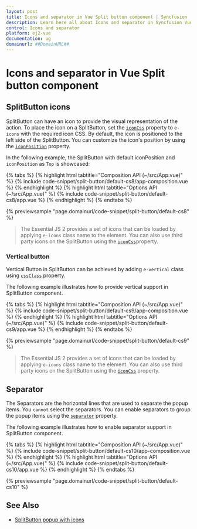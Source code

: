 ```yaml
---
layout: post
title: Icons and separator in Vue Split button component | Syncfusion
description: Learn here all about Icons and separator in Syncfusion Vue Split button component of Syncfusion Essential JS 2 and more.
control: Icons and separator 
platform: ej2-vue
documentation: ug
domainurl: ##DomainURL##
---
```


# Icons and separator in Vue Split button component

## SplitButton icons

SplitButton can have an icon to provide the visual representation of the action. To place the icon on a SplitButton, set the [`iconCss`](https://ej2.syncfusion.com/vue/documentation/api/split-button/#iconcss) property to `e-icons` with the required icon CSS. By default, the icon is positioned to the left side of the SplitButton. You can customize the icon's position by using the [`iconPosition`](https://ej2.syncfusion.com/vue/documentation/api/split-button/#iconposition) property.

In the following example, the SplitButton with default iconPosition and `iconPosition` as `Top` is showcased:

{% tabs %}
{% highlight html tabtitle="Composition API (~/src/App.vue)" %}
{% include code-snippet/split-button/default-cs8/app-composition.vue %}
{% endhighlight %}
{% highlight html tabtitle="Options API (~/src/App.vue)" %}
{% include code-snippet/split-button/default-cs8/app.vue %}
{% endhighlight %}
{% endtabs %}
        
{% previewsample "page.domainurl/code-snippet/split-button/default-cs8" %}

> The Essential JS 2 provides a set of icons that can be loaded by applying `e-icons` class name to the element. You can also use third party icons on the SplitButton using the [`iconCss`](https://ej2.syncfusion.com/vue/documentation/api/split-button/#iconcss)property.

### Vertical button

Vertical Button in SplitButton can be achieved by adding `e-vertical` class using [`cssClass`](https://ej2.syncfusion.com/vue/documentation/api/split-button/#cssclass) property.

The following example illustrates how to provide vertical support in SplitButton component.

{% tabs %}
{% highlight html tabtitle="Composition API (~/src/App.vue)" %}
{% include code-snippet/split-button/default-cs9/app-composition.vue %}
{% endhighlight %}
{% highlight html tabtitle="Options API (~/src/App.vue)" %}
{% include code-snippet/split-button/default-cs9/app.vue %}
{% endhighlight %}
{% endtabs %}
        
{% previewsample "page.domainurl/code-snippet/split-button/default-cs9" %}

> The Essential JS 2 provides a set of icons that can be loaded by applying `e-icons` class name to the element. You can also use third party icons on the SplitButton using the [`iconCss`](https://ej2.syncfusion.com/vue/documentation/api/split-button/#iconcss) property.

## Separator

The Separators are the horizontal lines that are used to separate the popup items. You `cannot` select the separators. You can enable separators to group the popup items using the [`separator`](https://ej2.syncfusion.com/vue/documentation/api/split-button/#iconposition) property.

The following example illustrates how to enable separator support in SplitButton component.

{% tabs %}
{% highlight html tabtitle="Composition API (~/src/App.vue)" %}
{% include code-snippet/split-button/default-cs10/app-composition.vue %}
{% endhighlight %}
{% highlight html tabtitle="Options API (~/src/App.vue)" %}
{% include code-snippet/split-button/default-cs10/app.vue %}
{% endhighlight %}
{% endtabs %}
        
{% previewsample "page.domainurl/code-snippet/split-button/default-cs10" %}

## See Also

* [SplitButton popup with icons](./popup-items#icons)